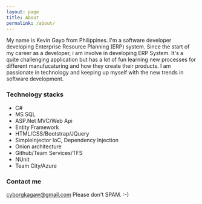```yaml
---
layout: page
title: About
permalink: /about/
---
```


My name is Kevin Gayo from Philippines. I'm a software developer developing Enterprise Resource Planning (ERP) system. Since the start of my career as a developer, i am involve in developing ERP System. It's a quite challenging application but has a lot of fun learning new processes for different manufucaturing and how they create their products. 
I am passionate in technology and keeping up myself with the new trends in software development.

### Technology stacks
* C#
* MS SQL
* ASP.Net MVC/Web Api
* Entity Framework
* HTML/CSS/Bootstrap/JQuery
* SimpleInjector IoC, Dependency Injection
* Onion architecture
* Github/Team Services/TFS
* NUnit
* Team City/Azure

### Contact me

[cyborgkagaw@gmail.com](mailto:cyborgkagaw@gmail.com) Please don't SPAM. :-)
